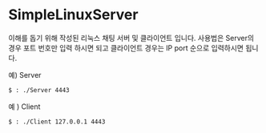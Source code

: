 # SimpleLinuxServer

이해를 돕기 위해 작성된 리눅스 채팅 서버 및 클라이언트 입니다.
사용법은 Server의 경우 포트 번호만 입력 하시면 되고
클라이언트 경우는 IP port 순으로 입력하시면 됩니다.

예) Server 
```sh
$ : ./Server 4443
```


예 ) Client

```sh
$ : ./Client 127.0.0.1 4443
```
